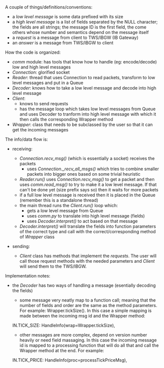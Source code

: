 A couple of things/definitions/conventions:
* a *low level message* is some data prefixed with its size
* a *high level message* is a list of fields separated by the NULL character; the fields are all strings; the message ID is the first field, the come others whose number and semantics depend on the message itself
* a *request* is a message from client to TWS/IBGW (IB Gateway)
* an *answer* is a message from TWS/IBGW to client


How the code is organized:
* *comm* module: has tools that know how to handle (eg: encode/decode) low and high level messages
* *Connection*: glorified socket
* *Reader*: thread that uses Connection to read packets, transform to low level messages and put in a Queue
* *Decoder*: knows how to take a low level message and decode into high level message
* *Client*:
  + knows to send requests
  + has the message loop which takes low level messages from Queue and uses Decoder to tranform into high level message with which it then calls the corresponding Wrapper method
* *Wrapper*: class that needs to be subclassed by the user so that it can get the incoming messages


The info/data flow is:

* receiving:
  + *Connection.recv_msg()* (which is essentially a socket) receives the packets
    - uses *Connection._recv_all_msgs()* which tries to combine smaller packets into bigger ones based on some trivial heuristic
  + *Reader.run()* uses *Connection.recv_msg()* to get a packet and then uses *comm.read_msg()* to try to make it a low level message. If that can't be done yet (size prefix says so) then it waits for more packets
  + if a full low level message is received then it is placed in the Queue (remember this is a standalone thread)
  + the main thread runs the *Client.run()* loop which:
    - gets a low level message from Queue
    - uses *comm.py* to translate into high level message (fields)
    - uses *Decoder.interpret()* to act based on that message
  + *Decoder.interpret()* will translate the fields into function parameters of the correct type and call with the correct/corresponding method of *Wrapper* class

* sending:
  + *Client* class has methods that implement the _requests_. The user will call those request methods with the needed parameters and *Client* will send them to the TWS/IBGW.


Implementation notes:

* the *Decoder* has two ways of handling a message (esentially decoding the fields)
    + some message very neatly map to a function call; meaning that the number of fields and order are the same as the method parameters. For example: Wrapper.tickSize(). In this case a simple mapping is made between the incoming msg id and the Wrapper method:

    IN.TICK_SIZE: HandleInfo(wrap=Wrapper.tickSize), 

    + other messages are more complex, depend on version number heavily or need field massaging. In this case the incoming message id is mapped to a processing function that will do all that and call the Wrapper method at the end. For example:

    IN.TICK_PRICE: HandleInfo(proc=processTickPriceMsg), 


